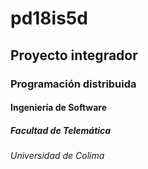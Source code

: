 # pd18is5d
## Proyecto integrador
### Programación distribuida
#### Ingeniería de Software
##### Facultad de Telemática
###### Universidad de Colima
